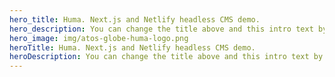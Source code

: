 ```yaml
---
hero_title: Huma. Next.js and Netlify headless CMS demo.
hero_description: You can change the title above and this intro text by logging as an admin.
hero_image: img/atos-globe-huma-logo.png
heroTitle: Huma. Next.js and Netlify headless CMS demo.
heroDescription: You can change the title above and this intro text by logging as an admin.
---
```


